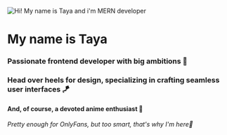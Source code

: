 ![Hi! My name is Taya and i'm MERN developer](https://i.imgur.com/eZjJQCx.png)

# My name is Taya 
### Passionate frontend developer with big ambitions 🚀
### Head over heels for design, specializing in crafting seamless user interfaces 🪁
#### And, of course, a devoted anime enthusiast 🩵
<!--
**TaisiyaGagua/taisiyagagua** is a ✨ _special_ ✨ repository because its `README.md` (this file) appears on your GitHub profile.


Here are some ideas to get you started:

- 🔭 I’m currently working on ...
- 🌱 I’m currently learning ...
- 👯 I’m looking to collaborate on ...
- 🤔 I’m looking for help with ...
- 💬 Ask me about ...
- 📫 How to reach me: ...
- 😄 Pronouns: ...
- ⚡ Fun fact: ...
-->



_Pretty enough for OnlyFans, but too smart, that's why I'm here🤭_
